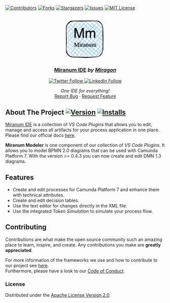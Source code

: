 <div id="top"></div>

<!-- PROJECT SHIELDS -->
[![Contributors][contributors-shield]][contributors-url]
[![Forks][forks-shield]][forks-url]
[![Stargazers][stars-shield]][stars-url]
[![Issues][issues-shield]][issues-url]
[![MIT License][license-shield]][license-url]
<!-- END OF PROJECT SHIELDS -->

<!-- PROJECT LOGO -->
<br />
<div align="center">
    <a href="#">
        <img src="https://raw.githubusercontent.com/Miragon/miranum-ide/main/images/miranum_logo.png" alt="Logo" height="120">
    </a>
    <h3 ><a href="https://miranum.com/">Miranum IDE</a> <i>by <a href="https://miragon.io/">Miragon</a></i></h3>
    <a href="https://twitter.com/miragon_io" target="_blank" rel="noreferrer noopener nofollow">
        <img src="https://img.shields.io/badge/follow-@miragon__io-1DA1F2?logo=twitter&style=social" alt="Twitter Follow">
    </a>
    <a href="https://www.linkedin.com/company/miragon-io" target="_blank" rel="noreferrer noopener nofollow">
        <img src="https://img.shields.io/badge/Follow-miragon-blue?style=social&logo=linkedin&logoColor=blue&url=https://www.linkedin.com/company/miragon-io" alt="LinkedIn Follow">
    </a>
    <p>
        <i>One IDE for everything!</i>
        <br />
        <a href="https://github.com/Miragon/miranum-ide/issues">Report Bug</a>
        ·
        <a href="https://github.com/Miragon/miranum-ide/pulls">Request Feature</a>
    </p>
</div>

## About The Project [![Version][version-shield]][version-url] [![Installs][installs-shield]][installs-url]

[Miranum IDE](https://marketplace.visualstudio.com/items?itemName=miragon-gmbh.miranum-ide) is a collection of *VS Code Plugins* that allows you to edit, manage and access all artifacts for your 
process application in one place.
Please find our official docs [here](https://miranum.com/docs/components/miranum-ide/intro-miranum-ide).


**Miranum Modeler** is one component of our collection of *VS Code Plugins*.
It allows you to model BPMN 2.0 diagrams that can be used with Camunda Platform 7. With the version >= 0.4.3 you can now
create and edit DMN 1.3 diagrams.

## Features

* Create and edit processes for Camunda Platform 7 and enhance them with technical attributes.
* Create and edit decision tables.
* Use the text editor for changes directly in the XML file.
* Use the integrated *Token Simulation* to simulate your process flow.

## Contributing

Contributions are what make the open source community such an amazing place to learn, inspire, and create.
Any contributions you make are **greatly appreciated**.

For more information of the frameworks we use and how to contribute to our project see [here](https://github.com/Miragon/miranum-ide/blob/main/README.md).  
Furthermore, please have a look to our [Code of Conduct](https://miranum.com/docs/components/contributing/).

### License

Distributed under the [Apache License Version 2.0](https://github.com/Miragon/miranum-ide/blob/main/LICENSE).


<!-- MARKDOWN LINKS & IMAGES -->
<!-- https://www.markdownguide.org/basic-syntax/#reference-style-links -->
[contributors-shield]: https://img.shields.io/github/contributors/Miragon/miranum-ide.svg?style=for-the-badge
[contributors-url]: https://github.com/Miragon/miranum-ide/graphs/contributors
[forks-shield]: https://img.shields.io/github/forks/Miragon/miranum-ide.svg?style=for-the-badge
[forks-url]: https://github.com/Miragon/miranum-ide/network/members
[stars-shield]: https://img.shields.io/github/stars/Miragon/miranum-ide.svg?style=for-the-badge
[stars-url]: https://github.com/Miragon/miranum-ide/stargazers
[issues-shield]: https://img.shields.io/github/issues/Miragon/miranum-ide.svg?style=for-the-badge
[issues-url]: https://github.com/Miragon/miranum-ide/issues
[license-shield]: https://img.shields.io/github/license/Miragon/miranum-ide.svg?style=for-the-badge
[license-url]: https://github.com/Miragon/miranum-ide/blob/main/LICENSE

[version-shield]: https://img.shields.io/visual-studio-marketplace/v/miragon-gmbh.vs-code-bpmn-modeler
[version-url]: https://marketplace.visualstudio.com/items?itemName=miragon-gmbh.vs-code-bpmn-modeler
[installs-shield]: https://img.shields.io/visual-studio-marketplace/i/miragon-gmbh.vs-code-bpmn-modeler
[installs-url]: https://marketplace.visualstudio.com/items?itemName=miragon-gmbh.vs-code-bpmn-modeler
